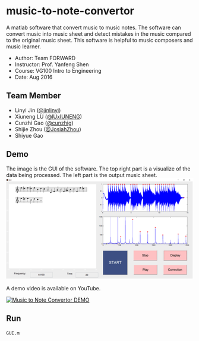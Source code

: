 # music-to-note-convertor
A matlab software that convert music to music notes. 
The software can convert music into music sheet and detect mistakes in the music compared to the original music sheet. This software is helpful to music composers and music learner.

 - Author: Team FORWARD
 - Instructor: Prof. Yanfeng Shen
 - Course: VG100 Intro to Engineering
 - Date: Aug 2016
## Team Member
 - Linyi Jin ([@jinlinyi](https://github.com/jinlinyi))
 - Xiuneng LU ([@lUxIUNENG](https://github.com/LuXiuneng))
 - Cunzhi Gao ([@cunzhig](https://github.com/cunzhig))
 - Shijie Zhou ([@JosiahZhou](https://github.com/JosiahZhou))
 - Shiyue Gao
## Demo
The image is the GUI of the software. The top right part is a visualize of the data being processed. The left part is the output music sheet. 
![](demo.png)

A demo video is available on YouTube.

[![Music to Note Convertor DEMO](https://img.youtube.com/vi/ZouT3KRDMXM/0.jpg)](https://www.youtube.com/watch?v=ZouT3KRDMXM)

## Run
```
GUI.m
```
